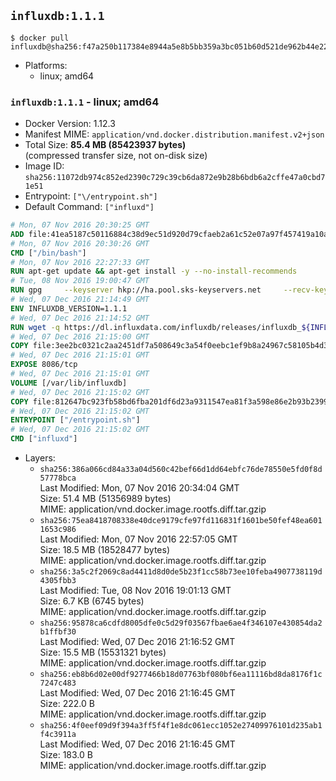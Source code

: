## `influxdb:1.1.1`

```console
$ docker pull influxdb@sha256:f47a250b117384e8944a5e8b5bb359a3bc051b60d521de962b44e22b41045418
```

-	Platforms:
	-	linux; amd64

### `influxdb:1.1.1` - linux; amd64

-	Docker Version: 1.12.3
-	Manifest MIME: `application/vnd.docker.distribution.manifest.v2+json`
-	Total Size: **85.4 MB (85423937 bytes)**  
	(compressed transfer size, not on-disk size)
-	Image ID: `sha256:11072db974c852ed2390c729c39cb6da872e9b28b6bdb6a2cffe47a0cbd71e51`
-	Entrypoint: `["\/entrypoint.sh"]`
-	Default Command: `["influxd"]`

```dockerfile
# Mon, 07 Nov 2016 20:30:25 GMT
ADD file:41ea5187c50116884c38d9ec51d920d79cfaeb2a61c52e07a97f457419a10a4f in / 
# Mon, 07 Nov 2016 20:30:26 GMT
CMD ["/bin/bash"]
# Mon, 07 Nov 2016 22:27:33 GMT
RUN apt-get update && apt-get install -y --no-install-recommends 		ca-certificates 		curl 		wget 	&& rm -rf /var/lib/apt/lists/*
# Tue, 08 Nov 2016 19:00:47 GMT
RUN gpg     --keyserver hkp://ha.pool.sks-keyservers.net     --recv-keys 05CE15085FC09D18E99EFB22684A14CF2582E0C5
# Wed, 07 Dec 2016 21:14:49 GMT
ENV INFLUXDB_VERSION=1.1.1
# Wed, 07 Dec 2016 21:14:52 GMT
RUN wget -q https://dl.influxdata.com/influxdb/releases/influxdb_${INFLUXDB_VERSION}_amd64.deb.asc &&     wget -q https://dl.influxdata.com/influxdb/releases/influxdb_${INFLUXDB_VERSION}_amd64.deb &&     gpg --batch --verify influxdb_${INFLUXDB_VERSION}_amd64.deb.asc influxdb_${INFLUXDB_VERSION}_amd64.deb &&     dpkg -i influxdb_${INFLUXDB_VERSION}_amd64.deb &&     rm -f influxdb_${INFLUXDB_VERSION}_amd64.deb*
# Wed, 07 Dec 2016 21:15:00 GMT
COPY file:3ee2bc0321c2aa2451df7a508649c3a54f0eebc1ef9b8a24967c58105b4d3160 in /etc/influxdb/influxdb.conf 
# Wed, 07 Dec 2016 21:15:01 GMT
EXPOSE 8086/tcp
# Wed, 07 Dec 2016 21:15:01 GMT
VOLUME [/var/lib/influxdb]
# Wed, 07 Dec 2016 21:15:02 GMT
COPY file:812647bc923fb58bd6fba201df6d23a9311547ea81f3a598e86e2b93b2399169 in /entrypoint.sh 
# Wed, 07 Dec 2016 21:15:02 GMT
ENTRYPOINT ["/entrypoint.sh"]
# Wed, 07 Dec 2016 21:15:02 GMT
CMD ["influxd"]
```

-	Layers:
	-	`sha256:386a066cd84a33a04d560c42bef66d1dd64ebfc76de78550e5fd0f8d57778bca`  
		Last Modified: Mon, 07 Nov 2016 20:34:04 GMT  
		Size: 51.4 MB (51356989 bytes)  
		MIME: application/vnd.docker.image.rootfs.diff.tar.gzip
	-	`sha256:75ea8418708338e40dce9179cfe97fd116831f1601be50fef48ea6011653c986`  
		Last Modified: Mon, 07 Nov 2016 22:57:05 GMT  
		Size: 18.5 MB (18528477 bytes)  
		MIME: application/vnd.docker.image.rootfs.diff.tar.gzip
	-	`sha256:3a5c2f2069c8ad4411d8d0de5b23f1cc58b73ee10feba4907738119d4305fbb3`  
		Last Modified: Tue, 08 Nov 2016 19:01:13 GMT  
		Size: 6.7 KB (6745 bytes)  
		MIME: application/vnd.docker.image.rootfs.diff.tar.gzip
	-	`sha256:95878ca6cdfd8005dfe0c5d29f03567fbae6ae4f346107e430854da2b1ffbf30`  
		Last Modified: Wed, 07 Dec 2016 21:16:52 GMT  
		Size: 15.5 MB (15531321 bytes)  
		MIME: application/vnd.docker.image.rootfs.diff.tar.gzip
	-	`sha256:eb8b6d02e00df9277466b18d07763bf080bf6ea11116bd8da8176f1c7247c483`  
		Last Modified: Wed, 07 Dec 2016 21:16:45 GMT  
		Size: 222.0 B  
		MIME: application/vnd.docker.image.rootfs.diff.tar.gzip
	-	`sha256:4f0eef09d9f394a3ff5f4f1e8dc061ecc1052e27409976101d235ab1f4c3911a`  
		Last Modified: Wed, 07 Dec 2016 21:16:45 GMT  
		Size: 183.0 B  
		MIME: application/vnd.docker.image.rootfs.diff.tar.gzip
